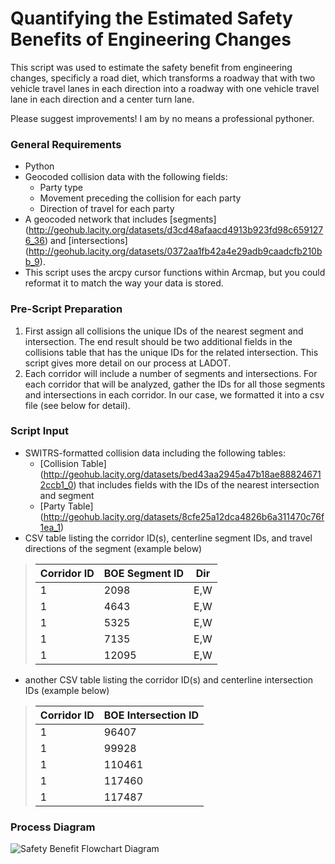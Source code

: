 # Quantifying the Estimated Safety Benefits of Engineering Changes

This script was used to estimate the safety benefit from engineering changes, specificly a road diet, which transforms a roadway that with two vehicle travel lanes in each direction into a roadway with one vehicle travel lane in each direction and a center turn lane.



Please suggest improvements! I am by no means a professional pythoner.

### General Requirements

- Python
- Geocoded collision data with the following fields:
  - Party type
  - Movement preceding the collision for each party
  - Direction of travel for each party
- A geocoded network that includes [segments] (http://geohub.lacity.org/datasets/d3cd48afaacd4913b923fd98c6591276_36) and [intersections] (http://geohub.lacity.org/datasets/0372aa1fb42a4e29adb9caadcfb210bb_9).
- This script uses the arcpy cursor functions within Arcmap, but you could reformat it to match the way your data is stored.

### Pre-Script Preparation 

1. First assign all collisions the unique IDs of the nearest segment and intersection. The end result should be two additional fields in the collisions table that has the unique IDs for the related intersection. This script gives more detail on our process at LADOT.
2. Each corridor will include a number of segments and intersections. For each corridor that will be analyzed, gather the IDs for all those segments and intersections in each corridor. In our case, we formatted it into a csv file (see below for detail).

### Script Input

- SWITRS-formatted collision data including the following tables:
  - [Collision Table] (http://geohub.lacity.org/datasets/bed43aa2945a47b18ae888246712ccb1_0) that includes fields with the IDs of the nearest intersection and segment
  - [Party Table] (http://geohub.lacity.org/datasets/8cfe25a12dca4826b6a311470c76f1ea_1)
- CSV table listing the corridor ID(s), centerline segment IDs, and travel directions of the segment (example below)

> | Corridor ID   | BOE Segment ID| Dir   |
> | ------------- |---------------| ------|
> | 1             | 2098          | E,W   |
> | 1             | 4643          | E,W   |
> | 1             | 5325          | E,W   |
> | 1             | 7135          | E,W   |
> | 1             | 12095         | E,W   |
  
- another CSV table listing the corridor ID(s) and centerline intersection IDs (example below)

> | Corridor ID   | BOE Intersection ID|
> | ------------- |--------------------|
> | 1             | 96407              |
> | 1             | 99928              |
> | 1             | 110461             |
> | 1             | 117460             |
> | 1             | 117487             |

### Process Diagram

![Safety Benefit Flowchart Diagram](https://github.com/black-tea/VisionZero/blob/master/CenterlineCleaning/ESRI_BuildDatabase.png)

